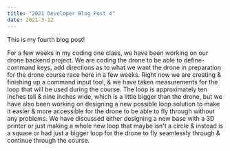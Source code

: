 ```yaml
---
title: "2021 Developer Blog Post 4"
date: 2021-3-12
---
```

This is my fourth blog post!

For a few weeks in my coding one class, we have been working on our drone backend project. We are coding the drone to be able to define-command keys, add directions as to what we want the drone in preparation for the drone course race here in a few weeks. Right now we are creating & finishing up a command input tool, & we have taken measurements for the loop that will be used during the course. The loop is approximately ten inches tall & nine inches wide, which is a little bigger than the drone, but we have also been working on designing a new possible loop solution to make it easier & more accessible for the drone to be able to fly through without any problems. We have discussed either designing a new base with a 3D printer or just making a whole new loop that maybe isn't a circle & instead is a square or had just a bigger loop for the drone to fly seamlessly through & continue through the course.
